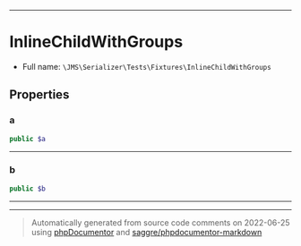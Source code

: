 ***

# InlineChildWithGroups

* Full name: `\JMS\Serializer\Tests\Fixtures\InlineChildWithGroups`

## Properties

### a

```php
public $a
```

***

### b

```php
public $b
```

***



***
> Automatically generated from source code comments on 2022-06-25 using [phpDocumentor](http://www.phpdoc.org/) and [saggre/phpdocumentor-markdown](https://github.com/Saggre/phpDocumentor-markdown)
